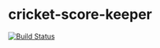 # cricket-score-keeper

[![Build Status](https://travis-ci.org/Plenis/cricket-score-keeper.svg?branch=master)](https://travis-ci.org/Plenis/cricket-score-keeper)
